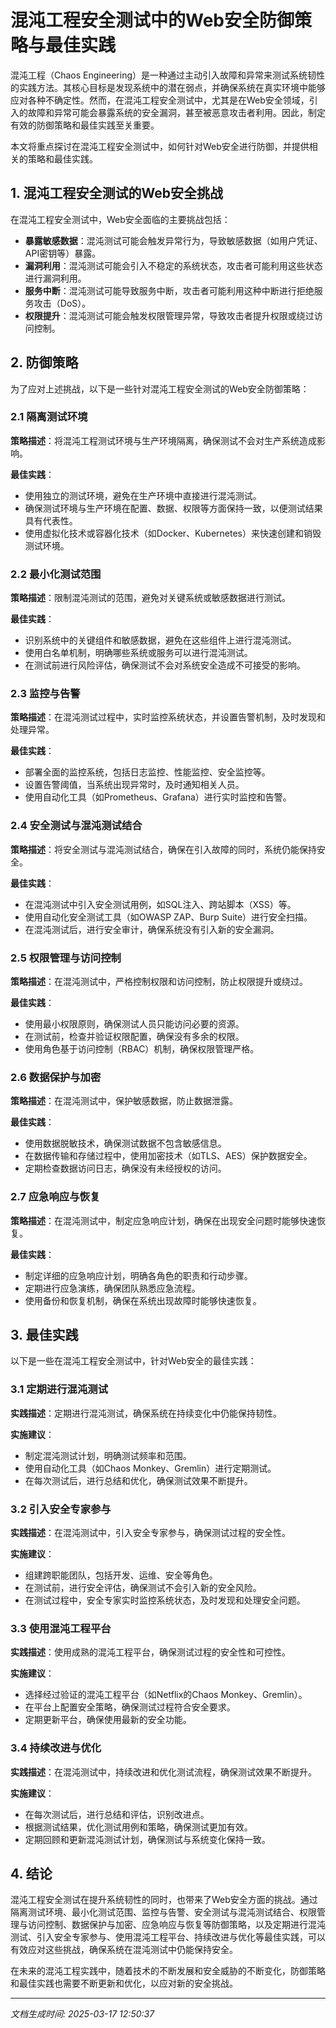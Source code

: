 # 混沌工程安全测试中的Web安全防御策略与最佳实践

混沌工程（Chaos Engineering）是一种通过主动引入故障和异常来测试系统韧性的实践方法。其核心目标是发现系统中的潜在弱点，并确保系统在真实环境中能够应对各种不确定性。然而，在混沌工程安全测试中，尤其是在Web安全领域，引入的故障和异常可能会暴露系统的安全漏洞，甚至被恶意攻击者利用。因此，制定有效的防御策略和最佳实践至关重要。

本文将重点探讨在混沌工程安全测试中，如何针对Web安全进行防御，并提供相关的策略和最佳实践。

## 1. 混沌工程安全测试的Web安全挑战

在混沌工程安全测试中，Web安全面临的主要挑战包括：

- **暴露敏感数据**：混沌测试可能会触发异常行为，导致敏感数据（如用户凭证、API密钥等）暴露。
- **漏洞利用**：混沌测试可能会引入不稳定的系统状态，攻击者可能利用这些状态进行漏洞利用。
- **服务中断**：混沌测试可能导致服务中断，攻击者可能利用这种中断进行拒绝服务攻击（DoS）。
- **权限提升**：混沌测试可能会触发权限管理异常，导致攻击者提升权限或绕过访问控制。

## 2. 防御策略

为了应对上述挑战，以下是一些针对混沌工程安全测试的Web安全防御策略：

### 2.1 隔离测试环境

**策略描述**：将混沌工程测试环境与生产环境隔离，确保测试不会对生产系统造成影响。

**最佳实践**：
- 使用独立的测试环境，避免在生产环境中直接进行混沌测试。
- 确保测试环境与生产环境在配置、数据、权限等方面保持一致，以便测试结果具有代表性。
- 使用虚拟化技术或容器化技术（如Docker、Kubernetes）来快速创建和销毁测试环境。

### 2.2 最小化测试范围

**策略描述**：限制混沌测试的范围，避免对关键系统或敏感数据进行测试。

**最佳实践**：
- 识别系统中的关键组件和敏感数据，避免在这些组件上进行混沌测试。
- 使用白名单机制，明确哪些系统或服务可以进行混沌测试。
- 在测试前进行风险评估，确保测试不会对系统安全造成不可接受的影响。

### 2.3 监控与告警

**策略描述**：在混沌测试过程中，实时监控系统状态，并设置告警机制，及时发现和处理异常。

**最佳实践**：
- 部署全面的监控系统，包括日志监控、性能监控、安全监控等。
- 设置告警阈值，当系统出现异常时，及时通知相关人员。
- 使用自动化工具（如Prometheus、Grafana）进行实时监控和告警。

### 2.4 安全测试与混沌测试结合

**策略描述**：将安全测试与混沌测试结合，确保在引入故障的同时，系统仍能保持安全。

**最佳实践**：
- 在混沌测试中引入安全测试用例，如SQL注入、跨站脚本（XSS）等。
- 使用自动化安全测试工具（如OWASP ZAP、Burp Suite）进行安全扫描。
- 在混沌测试后，进行安全审计，确保系统没有引入新的安全漏洞。

### 2.5 权限管理与访问控制

**策略描述**：在混沌测试中，严格控制权限和访问控制，防止权限提升或绕过。

**最佳实践**：
- 使用最小权限原则，确保测试人员只能访问必要的资源。
- 在测试前，检查并验证权限配置，确保没有多余的权限。
- 使用角色基于访问控制（RBAC）机制，确保权限管理严格。

### 2.6 数据保护与加密

**策略描述**：在混沌测试中，保护敏感数据，防止数据泄露。

**最佳实践**：
- 使用数据脱敏技术，确保测试数据不包含敏感信息。
- 在数据传输和存储过程中，使用加密技术（如TLS、AES）保护数据安全。
- 定期检查数据访问日志，确保没有未经授权的访问。

### 2.7 应急响应与恢复

**策略描述**：在混沌测试中，制定应急响应计划，确保在出现安全问题时能够快速恢复。

**最佳实践**：
- 制定详细的应急响应计划，明确各角色的职责和行动步骤。
- 定期进行应急演练，确保团队熟悉应急流程。
- 使用备份和恢复机制，确保在系统出现故障时能够快速恢复。

## 3. 最佳实践

以下是一些在混沌工程安全测试中，针对Web安全的最佳实践：

### 3.1 定期进行混沌测试

**实践描述**：定期进行混沌测试，确保系统在持续变化中仍能保持韧性。

**实施建议**：
- 制定混沌测试计划，明确测试频率和范围。
- 使用自动化工具（如Chaos Monkey、Gremlin）进行定期测试。
- 在每次测试后，进行总结和优化，确保测试效果不断提升。

### 3.2 引入安全专家参与

**实践描述**：在混沌测试中，引入安全专家参与，确保测试过程的安全性。

**实施建议**：
- 组建跨职能团队，包括开发、运维、安全等角色。
- 在测试前，进行安全评估，确保测试不会引入新的安全风险。
- 在测试过程中，安全专家实时监控系统状态，及时发现和处理安全问题。

### 3.3 使用混沌工程平台

**实践描述**：使用成熟的混沌工程平台，确保测试过程的安全性和可控性。

**实施建议**：
- 选择经过验证的混沌工程平台（如Netflix的Chaos Monkey、Gremlin）。
- 在平台上配置安全策略，确保测试过程符合安全要求。
- 定期更新平台，确保使用最新的安全功能。

### 3.4 持续改进与优化

**实践描述**：在混沌测试中，持续改进和优化测试流程，确保测试效果不断提升。

**实施建议**：
- 在每次测试后，进行总结和评估，识别改进点。
- 根据测试结果，优化测试用例和策略，确保测试更加有效。
- 定期回顾和更新混沌测试计划，确保测试与系统变化保持一致。

## 4. 结论

混沌工程安全测试在提升系统韧性的同时，也带来了Web安全方面的挑战。通过隔离测试环境、最小化测试范围、监控与告警、安全测试与混沌测试结合、权限管理与访问控制、数据保护与加密、应急响应与恢复等防御策略，以及定期进行混沌测试、引入安全专家参与、使用混沌工程平台、持续改进与优化等最佳实践，可以有效应对这些挑战，确保系统在混沌测试中仍能保持安全。

在未来的混沌工程实践中，随着技术的不断发展和安全威胁的不断变化，防御策略和最佳实践也需要不断更新和优化，以应对新的安全挑战。

---

*文档生成时间: 2025-03-17 12:50:37*

